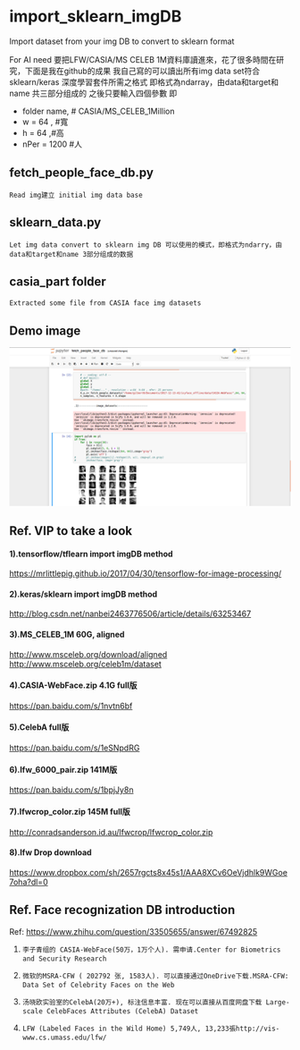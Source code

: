 # import_sklearn_imgDB

Import dataset from your img DB to convert to sklearn format

For AI need 要把LFW/CASIA/MS CELEB 1M資料庫讀進來，花了很多時間在研究，下面是我在github的成果
我自己寫的可以讀出所有img data set符合sklearn/keras 深度學習套件所需之格式
即格式為ndarray，由data和target和name 共三部分组成的
之後只要輸入四個參數 即
* folder name, # CASIA/MS_CELEB_1Million
* w = 64 , #寬
* h = 64 ,#高
* nPer = 1200 #人

## fetch_people_face_db.py

    Read img建立 initial img data base

## sklearn_data.py

    Let img data convert to sklearn img DB 可以使用的模式，即格式为ndarry，由data和target和name 3部分组成的数据

## casia_part folder
    Extracted some file from CASIA face img datasets

## Demo image
![Demo Image](./casia_part/1.png)

## Ref. VIP to take a look
#### 1).tensorflow/tflearn import imgDB  method
https://mrlittlepig.github.io/2017/04/30/tensorflow-for-image-processing/
#### 2).keras/sklearn  import imgDB  method
http://blog.csdn.net/nanbei2463776506/article/details/63253467
#### 3).MS_CELEB_1M 60G, aligned
http://www.msceleb.org/download/aligned
http://www.msceleb.org/celeb1m/dataset
#### 4).CASIA-WebFace.zip 4.1G full版
https://pan.baidu.com/s/1nvtn6bf
#### 5).CelebA full版
https://pan.baidu.com/s/1eSNpdRG
#### 6).lfw_6000_pair.zip 141M版
https://pan.baidu.com/s/1bpjJy8n
#### 7).lfwcrop_color.zip 145M  full版
http://conradsanderson.id.au/lfwcrop/lfwcrop_color.zip
#### 8).lfw Drop download
https://www.dropbox.com/sh/2657rgcts8x45s1/AAA8XCv6OeVjdhlk9WGoe7oha?dl=0


## Ref. Face recognization DB introduction
Ref: https://www.zhihu.com/question/33505655/answer/67492825
1.     李子青组的 CASIA-WebFace(50万，1万个人). 需申请.Center for Biometrics and Security Research
2.     微软的MSRA-CFW ( 202792 张, 1583人). 可以直接通过OneDrive下载.MSRA-CFW: Data Set of Celebrity Faces on the Web
3.     汤晓欧实验室的CelebA(20万+), 标注信息丰富. 现在可以直接从百度网盘下载 Large-scale CelebFaces Attributes (CelebA) Dataset
4.     LFW (Labeled Faces in the Wild Home) 5,749人, 13,233張http://vis-www.cs.umass.edu/lfw/